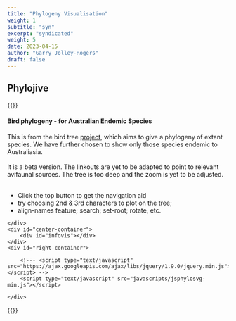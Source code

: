 ```yaml
---
title: "Phylogeny Visualisation"
weight: 1
subtitle: "syn"
excerpt: "syndicated"
weight: 5 
date: 2023-04-15
author: "Garry Jolley-Rogers"
draft: false
---
```


## Phylojive


  {{<rawhtml >}}
<!-- Test CSS -->
<link type="text/css" href="resources/base.css" rel="stylesheet" />
<link type="text/css" href="resources/PhyloJive.css" rel="stylesheet" />

<script language="javascript" type="text/javascript" src="resources/PhylogenyExplorer.js"></script>
<script language="javascript" type="text/javascript" src="resources/jit.js"></script>
</head>

<body onload="init();">
<div id="container">
    <div id="left-container">


<div class="text">
<h4>
Bird phylogeny - for Australian Endemic Species   
</h4> 
This is from the bird tree  <a href="http://birdtree.org">project</a>, which aims to give a phylogeny of extant  species. We have further chosen to show only those species endemic to Australiasia.  <br/><br/>
It is a beta version. The linkouts are yet to be adapted to point to relevant avifaunal sources. The tree is too deep and the zoom is yet to be adjusted. <br/><br/>
    	 <ul>
			<li>Click the top button to get the navigation aid</li>
			<li>try choosing 2nd &amp 3rd characters to plot on the tree;</li>
			<li>align-names feature; search; set-root; rotate, etc.</li>
		</UL>       
</div>

<div id="id-list"></div>

    </div>
    <div id="center-container">
        <div id="infovis"></div>    
    </div>
    <div id="right-container">

<script type="text/javascript" src="https://ajax.googleapis.com/ajax/libs/jquery/1.7/jquery.min.js"></script>
<script type="text/javascript" src="https://ajax.googleapis.com/ajax/libs/jqueryui/1.8/jquery-ui.min.js"></script>
   <script type="text/javascript" src="javascripts/jquery.colorbox-min.js"></script>
        <!--- <script type="text/javascript" src="https://ajax.googleapis.com/ajax/libs/jquery/1.9.0/jquery.min.js"></script> -->
        <script type="text/javascript" src="javascripts/jsphylosvg-min.js"></script>
<script type="text/javascript" src="https://cdnjs.cloudflare.com/ajax/libs/underscore.js/1.3.3/underscore-min.js"></script>
<script type="text/javascript" src="https://cdnjs.cloudflare.com/ajax/libs/backbone.js/0.9.2/backbone-min.js"></script> 
<script type="text/javascript" src="trees_characters/bird3365InitPhyloJIVE.js"></script>  

<script language="javascript" type="text/javascript" src="resources/jit.js"></script>
 
    </div>
<div id="log"></div>
</div>
</body>


  {{</rawhtml >}}